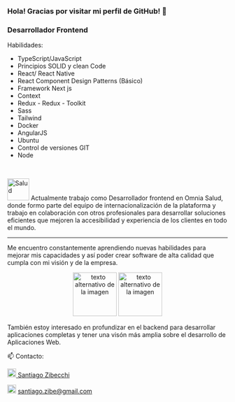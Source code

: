 ### Hola! Gracias por visitar mi perfil de GitHub! 👋

### Desarrollador Frontend

Habilidades:
* TypeScript/JavaScript
* Principios SOLID y clean Code
* React/ React Native
* React Component Design Patterns (Básico)
* Framework Next js
* Context
* Redux - Redux - Toolkit
* Sass
* Tailwind
* Docker
* AngularJS
* Ubuntu
* Control de versiones GIT
* Node

<br/>

<img src="https://user-images.githubusercontent.com/103424513/235376354-a9d9ebdf-632a-4af4-8312-0ea522ae1512.png" alt="Salud" width="50x" height="50x"> <span>Actualmente trabajo como Desarrollador frontend en Omnia Salud, donde formo parte del equipo de internacionalización de la plataforma y trabajo en colaboración con otros profesionales para desarrollar soluciones eficientes que mejoren la accesibilidad y experiencia de los clientes en todo el mundo.</span>

<hr/>

Me encuentro constantemente aprendiendo nuevas habilidades para mejorar mis capacidades y así poder crear software de alta calidad que cumpla con mi visión y de la empresa.

<p align="center">
  <img src="https://user-images.githubusercontent.com/103424513/235376404-db4d3335-c8ab-4c28-bfeb-f6eced58357a.png" alt="texto alternativo de la imagen" width="100px"     height="100px">

  <img src="https://user-images.githubusercontent.com/103424513/235376326-e651bdaf-6965-4283-a801-4403cf676f3c.png" alt="texto alternativo de la imagen" width="100px"     height="100px">
</p>

También estoy interesado en profundizar en el backend para desarrollar aplicaciones completas y tener una visón más amplia sobre el desarrollo de Aplicaciones Web.

📫 Contacto: 
<div>
<a href="https://www.linkedin.com/in/santiago-zibecchi-7996971a5/" target="_blank">
  <img src="https://user-images.githubusercontent.com/103424513/235376020-f309c35f-c33b-4af3-aff0-9ff826e95d86.png" alt="texto alternativo de la imagen" width="20px"     height="20px"> Santiago Zibecchi
</a>
  
 <img src="https://user-images.githubusercontent.com/103424513/235376132-d438fa39-1056-4d72-b4fe-e59e7ba70106.png" alt="texto alternativo de la imagen" width="20px"     height="20px"> santiago.zibe@gmail.com
</div>





<!--
**santiagozibecchi/santiagozibecchi** is a ✨ _special_ ✨ repository because its `README.md` (this file) appears on your GitHub profile.

Here are some ideas to get you started:

- 🔭 I’m currently working on ...
- 🌱 I’m currently learning ...
- 👯 I’m looking to collaborate on ...
- 🤔 I’m looking for help with ...
- 💬 Ask me about ...
- 📫 How to reach me: ...
- 😄 Pronouns: ...
- ⚡ Fun fact: ...
-->
